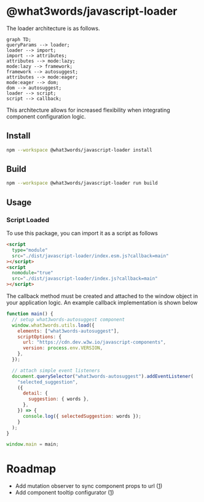 # @what3words/javascript-loader

The loader architecture is as follows.

```mermaid
graph TD;
queryParams --> loader;
loader --> import;
import --> attributes;
attributes --> mode:lazy;
mode:lazy --> framework;
framework --> autosuggest;
attributes --> mode:eager;
mode:eager --> dom;
dom --> autosuggest;
loader --> script;
script --> callback;
```

This architecture allows for increased flexibility when integrating component configuration logic.

## Install

```sh
npm --workspace @what3words/javascript-loader install
```

## Build

```sh
npm --workspace @what3words/javascript-loader run build
```

## Usage

### Script Loaded

To use this package, you can import it as a script as follows

```html
<script
  type="module"
  src="./dist/javascript-loader/index.esm.js?callback=main"
></script>
<script
  nomodule="true"
  src="./dist/javascript-loader/index.js?callback=main"
></script>
```

The callback method must be created and attached to the window object in your application logic. An example callback implementation is shown below

```js
function main() {
  // setup what3words-autosuggest component
  window.what3words.utils.load({
    elements: ["what3words-autosuggest"],
    scriptOptions: {
      url: "https://cdn.dev.w3w.io/javascript-components",
      version: process.env.VERSION,
    },
  });

  // attach simple event listeners
  document.querySelector("what3words-autosuggest").addEventListener(
    "selected_suggestion",
    ({
      detail: {
        suggestion: { words },
      },
    }) => {
      console.log({ selectedSuggestion: words });
    }
  );
}

window.main = main;
```

# Roadmap

- Add mutation observer to sync component props to url ([1](https://stackoverflow.com/a/41425087))
- Add component tooltip configurator ([1](https://developer.mozilla.org/en-US/docs/Web/API/Popover_API))
